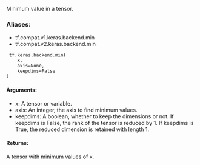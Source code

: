 Minimum value in a tensor.
### Aliases:
- tf.compat.v1.keras.backend.min
- tf.compat.v2.keras.backend.min

```
 tf.keras.backend.min(
    x,
    axis=None,
    keepdims=False
)
```
#### Arguments:
- x: A tensor or variable.
- axis: An integer, the axis to find minimum values.
- keepdims: A boolean, whether to keep the dimensions or not. If keepdims is False, the rank of the tensor is reduced by 1. If keepdims is True, the reduced dimension is retained with length 1.
#### Returns:
A tensor with minimum values of x.
